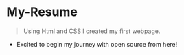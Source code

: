 # My-Resume

> Using Html and CSS I created my first webpage.


- Excited to begin my journey with open source from here!
